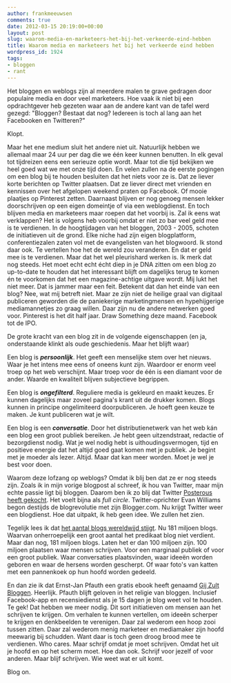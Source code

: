 ```yaml
---
author: frankmeeuwsen
comments: true
date: 2012-03-15 20:19:00+00:00
layout: post
slug: waarom-media-en-marketeers-het-bij-het-verkeerde-eind-hebben
title: Waarom media en marketeers het bij het verkeerde eind hebben
wordpress_id: 1924
tags:
- bloggen
- rant
---
```


Het bloggen en weblogs zijn al meerdere malen te grave gedragen door populaire media en door veel marketeers. Hoe vaak ik niet bij een opdrachtgever heb gezeten waar aan de andere kant van de tafel werd gezegd: "Bloggen? Bestaat dat nog? Iedereen is toch al lang aan het Facebooken en Twitteren?"

Klopt.

Maar het ene medium sluit het andere niet uit. Natuurlijk hebben we allemaal maar 24 uur per dag die we één keer kunnen benutten. In elk geval tot tijdreizen eens een serieuze optie wordt. Maar tot die tijd bekijken we heel goed wat we met onze tijd doen. En velen zullen na de eerste pogingen om een blog bij te houden besluiten dat het niets voor ze is. Dat ze liever korte berichten op Twitter plaatsen. Dat ze liever direct met vrienden en kennissen over het afgelopen weekend praten op Facebook. Of mooie plaatjes op Pinterest zetten. Daarnaast blijven er nog genoeg mensen lekker doorschrijven op een eigen domeintje of via een weblogdienst. En toch blijven media en marketeers maar roepen dat het voorbij is. Zal ik eens wat verklappen? Het is volgens heb voorbij omdat er niet zo bar veel geld mee is te verdienen. In de hoogtijdagen van het bloggen, 2003 - 2005, schoten de initiatieven uit de grond. Elke niche had zijn eigen blogplatform, conferentiezalen zaten vol met de evangelisten van het blogwoord. Ik stond daar ook. Te vertellen hoe het de wereld zou veranderen. En dat er geld mee is te verdienen. Maar dat het wel pleurishard werken is. Ik merk dat nog steeds. Het moet echt echt écht diep in je DNA zitten om een blog zo up-to-date te houden dat het interessant blijft om dagelijks terug te komen én te voorkomen dat het een magazine-achtige uitgave wordt. Mij lukt het niet meer. Dat is jammer maar een feit. Betekent dat dan het einde van een blog? Nee, wat mij betreft niet. Maar ze zijn niet de heilige graal van digitaal publiceren geworden die de paniekerige marketingmensen en hypehijgerige mediamannetjes zo graag willen. Daar zijn nu de andere netwerken goed voor. Pinterest is het dit half jaar. Draw Something deze maand. Facebook tot de IPO.

De grote kracht van een blog zit in de volgende eigenschappen (en ja, onderstaande klinkt als oude geschiedenis. Maar het blijft waar)

Een blog is _**persoonlijk**_. Het geeft een menselijke stem over het nieuws. Waar je het intens mee eens of oneens kunt zijn. Waardoor er enorm veel troep op het web verschijnt. Maar troep voor de één is een diamant voor de ander. Waarde en kwaliteit blijven subjectieve begrippen.

Een blog is _**ongefilterd**_. Reguliere media is gekleurd en maakt keuzes. Er kunnen dagelijks maar zoveel pagina's krant uit de drukker komen. Blogs kunnen in principe ongelimiteerd doorpubliceren. Je hoeft geen keuze te maken. Je kunt publiceren wat je wilt.

Een blog is een _**conversatie**_. Door het distributienetwerk van het web kán een blog een groot publiek bereiken. Je hebt geen uitzendstraat, redactie of bezorgdienst nodig. Wat je wel nodig hebt is uithoudingsvermogen, tijd en positieve energie dat het altijd goed gaat komen met je publiek. Je begint met je moeder als lezer. Altijd. Maar dat kan meer worden. Moet je wel je best voor doen.

Waarom deze lofzang op weblogs? Omdat ik blij ben dat ze er nog steeds zijn. Zoals ik in mijn vorige blogpost al schreef, ik hou van Twitter, maar mijn echte passie ligt bij bloggen. Daarom ben ik zo blij dat Twitter [Posterous heeft gekocht](http://blog.posterous.com/big-news). Het voelt bijna als _full circle_. Twitter-oprichter Evan Williams begon destijds de blogrevolutie met zijn Blogger.com. Nu krijgt Twitter weer een blogdienst. Hoe dat uitpakt, ik heb geen idee. We zullen het zien.

Tegelijk lees ik dat [het aantal blogs wereldwijd stijgt](http://www.clickz.com/clickz/news/2158745/nielsen-report-blogs-rise). Nu 181 miljoen blogs. Waarvan onherroepelijk een groot aantal het predikaat blog niet verdient. Maar dan nog, 181 miljoen blogs. Laten het er dan 100 miljoen zijn. 100 miljoen plaatsen waar mensen schrijven. Voor een marginaal publiek of voor een groot publiek. Waar conversaties plaatsvinden, waar ideeën worden geboren en waar de hersens worden gescherpt. Of waar foto's van katten met een pannenkoek op hun hoofd worden gedeeld.

En dan zie ik dat Ernst-Jan Pfauth een gratis ebook heeft genaamd [Gij Zult Bloggen](http://pfauth.com/gij-zult-bloggen/). Heerlijk. Pfauth blijft geloven in het religie van bloggen. Inclusief Facebook-app en recensiedienst als je 15 dagen je blog weet vol te houden. Te gek! Dat hebben we meer nodig. Dit sort initiatieven om mensen aan het schrijven te krijgen. Om verhalen te kunnen vertellen, om ideeën scherper te krijgen en denkbeelden te verenigen. Daar zal wederom een hoop zooi tussen zitten. Daar zal wederom menig marketeer en mediamaker zijn hoofd meewarig bij schudden. Want daar is toch geen droog brood mee te verdienen. Who cares. Maar schrijf omdat je moet schrijven. Omdat het uit je hoofd en op het scherm moet. Hoe dan ook. Schrijf voor jezelf of voor anderen. Maar blijf schrijven. Wie weet wat er uit komt.

Blog on.


